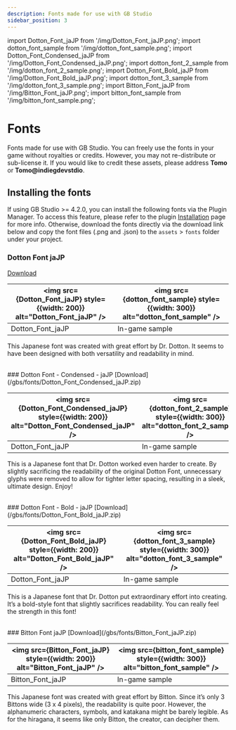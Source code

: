 ```yaml
---
description: Fonts made for use with GB Studio
sidebar_position: 3
---
```

import Dotton_Font_jaJP from '/img/Dotton_Font_jaJP.png';
import dotton_font_sample from '/img/dotton_font_sample.png';
import Dotton_Font_Condensed_jaJP from '/img/Dotton_Font_Condensed_jaJP.png';
import dotton_font_2_sample from '/img/dotton_font_2_sample.png';
import Dotton_Font_Bold_jaJP from '/img/Dotton_Font_Bold_jaJP.png';
import dotton_font_3_sample from '/img/dotton_font_3_sample.png';
import Bitton_Font_jaJP from '/img/Bitton_Font_jaJP.png';
import bitton_font_sample from '/img/bitton_font_sample.png';

# Fonts

Fonts made for use with GB Studio. You can freely use the fonts in your game without royalties or credits. However, you may not re-distribute or sub-license it. If you would like to credit these assets, please address **Tomo** or **Tomo@indiegdevstdio**.

## Installing the fonts

If using GB Studio >= 4.2.0, you can install the following fonts via the Plugin Manager. To access this feature, please refer to the plugin [Installation](../../gbs_plugins/installation.md) page for more info. Otherwise, download the fonts directly via the download link below and copy the font files (.png and .json) to the `assets` &gt; `fonts` folder under your project.

### Dotton Font jaJP
[Download](/gbs/fonts/Dotton_Font_jaJP.zip)

| <img src={Dotton_Font_jaJP} style={{width: 200}} alt="Dotton_Font_jaJP" /> | <img src={dotton_font_sample} style={{width: 300}} alt="dotton_font_sample" /> |
|---|---|
|Dotton_Font_jaJP|In-game sample|

This Japanese font was created with great effort by Dr. Dotton. It seems to have been designed with both versatility and readability in mind.

<br/>
### Dotton Font - Condensed - jaJP
[Download](/gbs/fonts/Dotton_Font_Condensed_jaJP.zip)

| <img src={Dotton_Font_Condensed_jaJP} style={{width: 200}} alt="Dotton_Font_Condensed_jaJP" /> | <img src={dotton_font_2_sample} style={{width: 300}} alt="dotton_font_2_sample" /> |
|---|---|
|Dotton_Font_jaJP|In-game sample|

This is a Japanese font that Dr. Dotton worked even harder to create. By slightly sacrificing the readability of the original Dotton Font, unnecessary glyphs were removed to allow for tighter letter spacing, resulting in a sleek, ultimate design. Enjoy!


<br/>
### Dotton Font - Bold - jaJP
[Download](/gbs/fonts/Dotton_Font_Bold_jaJP.zip)

| <img src={Dotton_Font_Bold_jaJP} style={{width: 200}} alt="Dotton_Font_Bold_jaJP" /> | <img src={dotton_font_3_sample} style={{width: 300}} alt="dotton_font_3_sample" /> |
|---|---|
|Dotton_Font_jaJP|In-game sample|

This is a Japanese font that Dr. Dotton put extraordinary effort into creating. It’s a bold-style font that slightly sacrifices readability. You can really feel the strength in this font!


<br/>
### Bitton Font jaJP
[Download](/gbs/fonts/Bitton_Font_jaJP.zip)

| <img src={Bitton_Font_jaJP} style={{width: 200}} alt="Bitton_Font_jaJP" /> | <img src={bitton_font_sample} style={{width: 300}} alt="bitton_font_sample" /> |
|---|---|
|Bitton_Font_jaJP|In-game sample|

This Japanese font was created with great effort by Bitton. Since it’s only 3 Bittons wide (3 x 4 pixels), the readability is quite poor. However, the alphanumeric characters, symbols, and katakana might be barely legible. As for the hiragana, it seems like only Bitton, the creator, can decipher them.
